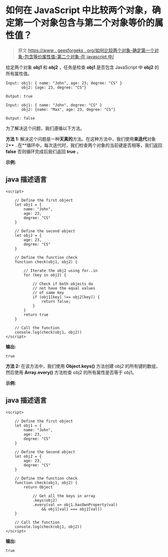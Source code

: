 # 如何在 JavaScript 中比较两个对象，确定第一个对象包含与第二个对象等价的属性值？

> 原文:[https://www . geesforgeks . org/如何比较两个对象-确定第一个对象-包含等价属性值-第二个对象-在 javascript 中/](https://www.geeksforgeeks.org/how-to-compare-two-objects-to-determine-the-first-object-contains-equivalent-property-values-to-the-second-object-in-javascript/)

给定两个对象 **obj1** 和 **obj2** ，任务是检查 **obj1** 是否包含 JavaScript 中 **obj2** 的所有属性值。

```
Input: obj1: { name: "John", age: 23; degree: "CS" }
       obj2: {age: 23, degree: "CS"}

Output: true

Input: obj1: { name: "John", degree: "CS" }
       obj2: {name: "Max", age: 23, degree: "CS"}

Output: false
```

为了解决这个问题，我们遵循以下方法。

**方法 1:** 解决这个问题是一种**天真的**方法。在这种方法中，我们使用**来迭代**对象 2** ..在**循环中，每次迭代时，我们检查两个对象的当前键是否相等，我们返回 **false** 否则循环完成后我们返回 **true** 。

**示例:**

## java 描述语言

```
<script>

    // Define the first object
    let obj1 = {
        name: "John",
        age: 23,
        degree: "CS"
    }

    // Define the second object
    let obj2 = {
        age: 23,
        degree: "CS"
    }

    // Define the function check
    function check(obj1, obj2) {

        // Iterate the obj2 using for..in
        for (key in obj2) {

            // Check if both objects do 
            // not have the equal values
            // of same key
            if (obj1[key] !== obj2[key]) {
                return false;
            }
        }
        return true
    }

    // Call the function
    console.log(check(obj1, obj2))
</script>
```

**输出:**

```
true
```

**方法 2:** 在该方法中，我们使用 **Object.keys()** 方法创建 obj2 的所有键的数组，然后使用 **Array.every()** 方法检查 obj2 的所有属性是否等于 obj1。

**示例:**

## java 描述语言

```
<script>

    // Define the first object
    let obj1 = {
        name: "John",
        age: 23,
        degree: "CS"
    }

    // Define the Second object
    let obj2 = {
        age: 23,
        degree: "CS"
    }

    // Define the function check
    function check(obj1, obj2) {
        return Object

            // Get all the keys in array
            .keys(obj2)
            .every(val => obj1.hasOwnProperty(val) 
                && obj1[val] === obj2[val])
    }

    // Call the function
    console.log(check(obj1, obj2))
</script>
```

**输出:**

```
true
```